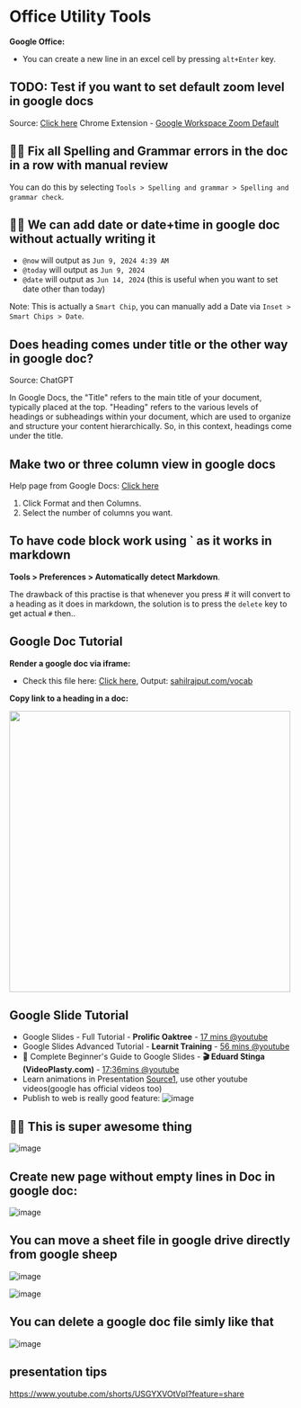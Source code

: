 # Office Utility Tools

**Google Office:**
- You can create a new line in an excel cell by pressing `alt+Enter` key.

## TODO: Test if you want to set default zoom level in google docs

Source: [Click here](https://www.reddit.com/r/googledocs/comments/127fn0m/default_the_zoom_level_in_google_docs/)
Chrome Extension - [Google Workspace Zoom Default](https://chromewebstore.google.com/detail/google-workspace-zoom-def/nflkcdlimipkgbacnfnhfecjgmojhklo?hl=en-GB&authuser=0)

## 🚀🚀 Fix all Spelling and Grammar errors in the doc in a row with manual review

You can do this by selecting `Tools > Spelling and grammar > Spelling and grammar check`.

## 🚀🚀 We can add date or date+time in google doc without actually writing it

- `@now` will output as `Jun 9, 2024 4:39 AM`
- `@today` will output as `Jun 9, 2024`
- `@date` will output as `Jun 14, 2024` (this is useful when you want to set date other than today)

Note: This is actually a `Smart Chip`, you can manually add a Date via `Inset > Smart Chips > Date`.

## Does heading comes under title or the other way in google doc?

Source: ChatGPT

In Google Docs, the "Title" refers to the main title of your document, typically placed at the top. "Heading" refers to the various levels of headings or subheadings within your document, which are used to organize and structure your content hierarchically. So, in this context, headings come under the title.

## Make two or three column view in google docs

Help page from Google Docs: [Click here](https://support.google.com/docs/answer/7029052?hl=en&co=GENIE.Platform%3DDesktop)

1. Click Format and then Columns.
2. Select the number of columns you want.

## To have code block work using ` as it works in markdown

**Tools > Preferences > Automatically detect Markdown**.

The drawback of this practise is that whenever you press # it will convert to a heading as it does in markdown, the solution is to press the `delete` key to get actual `#` then..

## Google Doc Tutorial

**Render a google doc via iframe:**
- Check this file here: [Click here](https://github.com/sahilrajput03/sahilrajput03/blob/main/vocab.html), Output: [sahilrajput.com/vocab](https://sahilrajput.com/vocab)

**Copy link to a heading in a doc:**

<img width="500" src="https://github.com/sahilrajput03/sahilrajput03/assets/31458531/40b4d105-33e6-445b-8e27-961dee631f85" />

## Google Slide Tutorial

- Google Slides - Full Tutorial - **Prolific Oaktree** - [17 mins @youtube](https://www.youtube.com/watch?v=KFPB68S7L54)
- Google Slides Advanced Tutorial - **Learnit Training** - [56 mins @youtube](https://www.youtube.com/watch?v=pAATrf3NJ88)
- 📖 Complete Beginner's Guide to Google Slides - **🎬 Eduard Stinga (VideoPlasty.com)** - [17:36mins @youtube](https://youtu.be/OhshNXJtpkE)
- Learn animations in Presentation [Source1](https://www.youtube.com/watch?v=H2zAx21LxOY), use other youtube videos(google has official videos too)
- Publish to web is really good feature: ![image](https://user-images.githubusercontent.com/31458531/176400141-18c2e4ee-e97c-4a5a-b562-5679507e8bba.png)

## 🚀🚀 This is super awesome thing

![image](https://github.com/sahilrajput03/sahilrajput03/assets/31458531/3f9f58e0-9464-4f3e-936f-6c9aedda0e0d)

## Create new page without empty lines in Doc in google doc:

![image](https://user-images.githubusercontent.com/31458531/180400465-20115d09-c69a-4d50-8cad-0d479fb7c12c.png)


## You can move a sheet file in google drive directly from google sheep

![image](https://github.com/sahilrajput03/sahilrajput03/assets/31458531/0d70ec43-973d-4297-a3c2-9ddc2176cc57)

![image](https://github.com/sahilrajput03/sahilrajput03/assets/31458531/cda65b37-58ff-49c7-96f3-f753c1328358)

## You can delete a google doc file simly like that

![image](https://github.com/sahilrajput03/sahilrajput03/assets/31458531/32f19b2d-f26f-47be-9158-836848b47673)

## presentation tips

https://www.youtube.com/shorts/USGYXVOtVpI?feature=share

